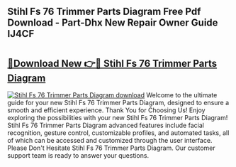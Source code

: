 ## Stihl Fs 76 Trimmer Parts Diagram Free Pdf Download - Part-Dhx New Repair Owner Guide IJ4CF

# <h2><a href="http://dfihov.blite.top/?on=Stihl+Fs+76+Trimmer+Parts+Diagram">🔗Download New 👉🔴 Stihl Fs 76 Trimmer Parts Diagram</a></h2>

[![Stihl Fs 76 Trimmer Parts Diagram download](https://i.imgur.com/lujVjoI.png)](http://dfihov.blite.top/?on=Stihl+Fs+76+Trimmer+Parts+Diagram)
Welcome to the ultimate guide for your new Stihl Fs 76 Trimmer Parts Diagram, designed to ensure a smooth and efficient experience. Thank You for Choosing Us! Enjoy exploring the possibilities with your new Stihl Fs 76 Trimmer Parts Diagram! Stihl Fs 76 Trimmer Parts Diagram advanced features include facial recognition, gesture control, customizable profiles, and automated tasks, all of which can be accessed and customized through the user interface. Please Don't Hesitate Stihl Fs 76 Trimmer Parts Diagram. Our customer support team is ready to answer your questions.
